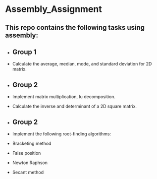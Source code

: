 # Assembly_Assignment

## This repo contains the following tasks using assembly:

- ## Group 1
- Calculate the average, median, mode, and standard deviation for 2D matrix.

- ## Group 2
- Implement matrix multiplication, lu decomposition.
- Calculate the inverse and determinant of a 2D square matrix.


- ## Group 2
- Implement the following root-finding algorithms: 
- Bracketing method
- False position
- Newton Raphson
- Secant method
